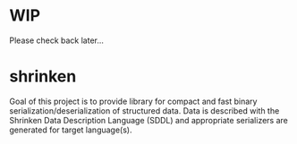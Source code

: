 # WIP
Please check back later...

# shrinken
Goal of this project is to provide library for compact and fast binary serialization/deserialization of structured data.
Data is described with the Shrinken Data Description Language (SDDL) and appropriate serializers are generated for target language(s).
